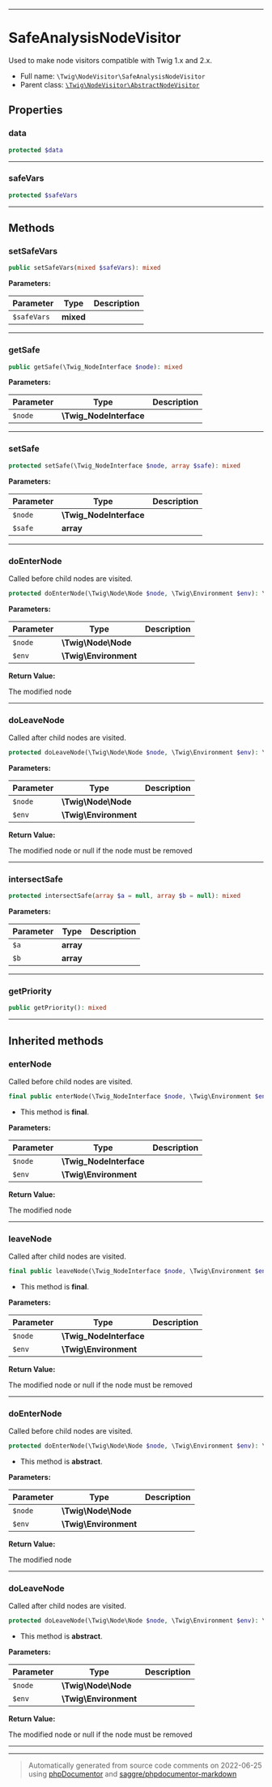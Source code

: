 ***

# SafeAnalysisNodeVisitor

Used to make node visitors compatible with Twig 1.x and 2.x.



* Full name: `\Twig\NodeVisitor\SafeAnalysisNodeVisitor`
* Parent class: [`\Twig\NodeVisitor\AbstractNodeVisitor`](./AbstractNodeVisitor.md)



## Properties


### data



```php
protected $data
```






***

### safeVars



```php
protected $safeVars
```






***

## Methods


### setSafeVars



```php
public setSafeVars(mixed $safeVars): mixed
```








**Parameters:**

| Parameter | Type | Description |
|-----------|------|-------------|
| `$safeVars` | **mixed** |  |




***

### getSafe



```php
public getSafe(\Twig_NodeInterface $node): mixed
```








**Parameters:**

| Parameter | Type | Description |
|-----------|------|-------------|
| `$node` | **\Twig_NodeInterface** |  |




***

### setSafe



```php
protected setSafe(\Twig_NodeInterface $node, array $safe): mixed
```








**Parameters:**

| Parameter | Type | Description |
|-----------|------|-------------|
| `$node` | **\Twig_NodeInterface** |  |
| `$safe` | **array** |  |




***

### doEnterNode

Called before child nodes are visited.

```php
protected doEnterNode(\Twig\Node\Node $node, \Twig\Environment $env): \Twig\Node\Node
```








**Parameters:**

| Parameter | Type | Description |
|-----------|------|-------------|
| `$node` | **\Twig\Node\Node** |  |
| `$env` | **\Twig\Environment** |  |


**Return Value:**

The modified node



***

### doLeaveNode

Called after child nodes are visited.

```php
protected doLeaveNode(\Twig\Node\Node $node, \Twig\Environment $env): \Twig\Node\Node|false|null
```








**Parameters:**

| Parameter | Type | Description |
|-----------|------|-------------|
| `$node` | **\Twig\Node\Node** |  |
| `$env` | **\Twig\Environment** |  |


**Return Value:**

The modified node or null if the node must be removed



***

### intersectSafe



```php
protected intersectSafe(array $a = null, array $b = null): mixed
```








**Parameters:**

| Parameter | Type | Description |
|-----------|------|-------------|
| `$a` | **array** |  |
| `$b` | **array** |  |




***

### getPriority



```php
public getPriority(): mixed
```











***


## Inherited methods


### enterNode

Called before child nodes are visited.

```php
final public enterNode(\Twig_NodeInterface $node, \Twig\Environment $env): \Twig_NodeInterface
```





* This method is **final**.


**Parameters:**

| Parameter | Type | Description |
|-----------|------|-------------|
| `$node` | **\Twig_NodeInterface** |  |
| `$env` | **\Twig\Environment** |  |


**Return Value:**

The modified node



***

### leaveNode

Called after child nodes are visited.

```php
final public leaveNode(\Twig_NodeInterface $node, \Twig\Environment $env): \Twig_NodeInterface|false|null
```





* This method is **final**.


**Parameters:**

| Parameter | Type | Description |
|-----------|------|-------------|
| `$node` | **\Twig_NodeInterface** |  |
| `$env` | **\Twig\Environment** |  |


**Return Value:**

The modified node or null if the node must be removed



***

### doEnterNode

Called before child nodes are visited.

```php
protected doEnterNode(\Twig\Node\Node $node, \Twig\Environment $env): \Twig\Node\Node
```




* This method is **abstract**.



**Parameters:**

| Parameter | Type | Description |
|-----------|------|-------------|
| `$node` | **\Twig\Node\Node** |  |
| `$env` | **\Twig\Environment** |  |


**Return Value:**

The modified node



***

### doLeaveNode

Called after child nodes are visited.

```php
protected doLeaveNode(\Twig\Node\Node $node, \Twig\Environment $env): \Twig\Node\Node|false|null
```




* This method is **abstract**.



**Parameters:**

| Parameter | Type | Description |
|-----------|------|-------------|
| `$node` | **\Twig\Node\Node** |  |
| `$env` | **\Twig\Environment** |  |


**Return Value:**

The modified node or null if the node must be removed



***


***
> Automatically generated from source code comments on 2022-06-25 using [phpDocumentor](http://www.phpdoc.org/) and [saggre/phpdocumentor-markdown](https://github.com/Saggre/phpDocumentor-markdown)
